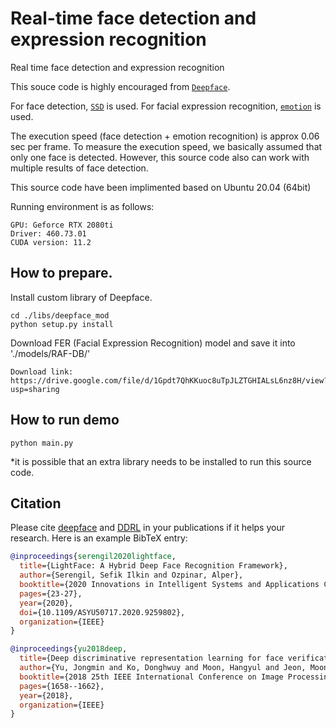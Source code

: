 # Real-time face detection and expression recognition
Real time face detection and expression recognition

This souce code is highly encouraged from [`Deepface`](https://github.com/serengil/deepface).

For face detection, [`SSD`](https://sefiks.com/2020/08/25/deep-face-detection-with-opencv-in-python/) is used.
For facial expression recognition, [`emotion`](https://sefiks.com/2018/01/01/facial-expression-recognition-with-keras/) is used.

The execution speed (face detection + emotion recognition) is approx 0.06 sec per frame. To measure the execution speed, we basically assumed that only one face is detected. However, this source code also can work with multiple results of face detection.

This source code have been implimented based on Ubuntu 20.04 (64bit)


Running environment is as follows:
```
GPU: Geforce RTX 2080ti
Driver: 460.73.01
CUDA version: 11.2
```

## How to prepare.
Install custom library of Deepface.
```
cd ./libs/deepface_mod
python setup.py install
```

Download FER (Facial Expression Recognition) model and save it into './models/RAF-DB/'
```
Download link: https://drive.google.com/file/d/1Gpdt7QhKKuoc8uTpJLZTGHIALsL6nz8H/view?usp=sharing
```

## How to run demo
```
python main.py
```
*it is possible that an extra library needs to be installed to run this source code.

## Citation

Please cite [deepface](https://ieeexplore.ieee.org/document/9259802) and [DDRL](https://ieeexplore.ieee.org/abstract/document/8451494) in your publications if it helps your research. Here is an example BibTeX entry:

```BibTeX
@inproceedings{serengil2020lightface,
  title={LightFace: A Hybrid Deep Face Recognition Framework},
  author={Serengil, Sefik Ilkin and Ozpinar, Alper},
  booktitle={2020 Innovations in Intelligent Systems and Applications Conference (ASYU)},
  pages={23-27},
  year={2020},
  doi={10.1109/ASYU50717.2020.9259802},
  organization={IEEE}
}
```

```BibTeX
@inproceedings{yu2018deep,
  title={Deep discriminative representation learning for face verification and person re-identification on unconstrained condition},
  author={Yu, Jongmin and Ko, Donghwuy and Moon, Hangyul and Jeon, Moongu},
  booktitle={2018 25th IEEE International Conference on Image Processing (ICIP)},
  pages={1658--1662},
  year={2018},
  organization={IEEE}
}
```
